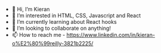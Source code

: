 - 👋 Hi, I’m Kieran
- 👀 I’m interested in HTML, CSS, Javascript and React
- 🌱 I’m currently learning about React hooks
- 💞️ I’m looking to collaborate on anything!
- 📫 How to reach me - https://www.linkedin.com/in/kieran-o%E2%80%99reilly-3821b2225/

<!---
ko-development/ko-development is a ✨ special ✨ repository because its `README.md` (this file) appears on your GitHub profile.
You can click the Preview link to take a look at your changes.
--->
